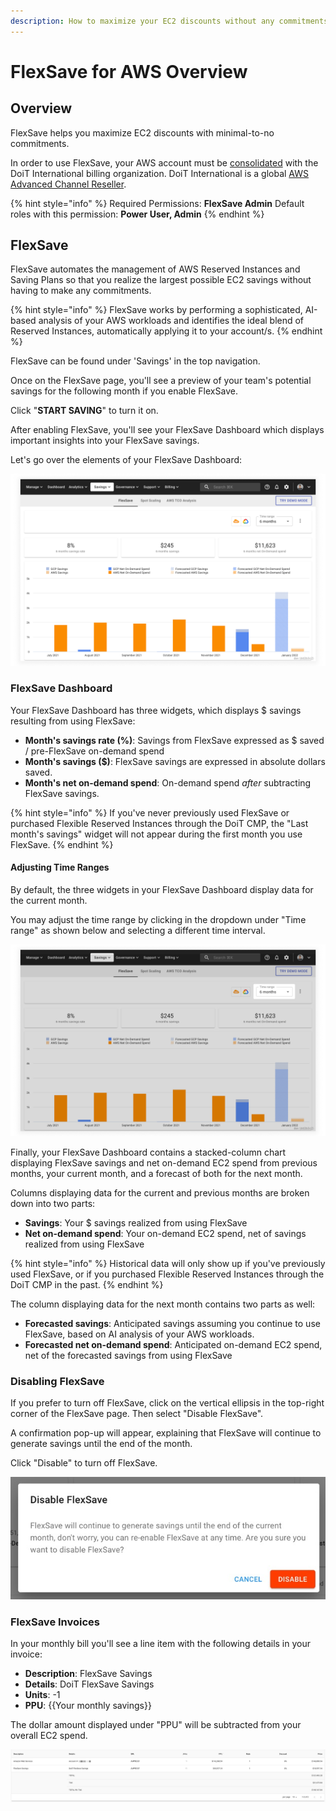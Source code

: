 ```yaml
---
description: How to maximize your EC2 discounts without any commitments
---
```


# FlexSave for AWS Overview

## Overview

FlexSave helps you maximize EC2 discounts with minimal-to-no commitments.

In order to use FlexSave, your AWS account must be [consolidated](https://docs.aws.amazon.com/awsaccountbilling/latest/aboutv2/consolidated-billing.html) with the DoiT International billing organization. DoiT International is a global [AWS Advanced Channel Reseller](https://partners.amazonaws.com/partners/001E000001HPlIAIA1/).

{% hint style="info" %}
Required Permissions: **FlexSave Admin** Default roles with this permission: **Power User, Admin**
{% endhint %}

## FlexSave <a href="#autopilot" id="autopilot"></a>

FlexSave automates the management of AWS Reserved Instances and Saving Plans so that you realize the largest possible EC2 savings without having to make any commitments.

{% hint style="info" %}
FlexSave works by performing a sophisticated, AI-based analysis of your AWS workloads and identifies the ideal blend of Reserved Instances, automatically applying it to your account/s.
{% endhint %}

FlexSave can be found under 'Savings' in the top navigation.

Once on the FlexSave page, you'll see a preview of your team's potential savings for the following month if you enable FlexSave.

Click "**START SAVING**" to turn it on.

After enabling FlexSave, you'll see your FlexSave Dashboard which displays important insights into your FlexSave savings.

Let's go over the elements of your FlexSave Dashboard:

![A screenshot of an example FlexSave dashboard](../.gitbook/assets/FlexSave-dashboard.png)

### FlexSave Dashboard

Your FlexSave Dashboard has three widgets, which displays $ savings resulting from using FlexSave:

* **Month's savings rate (%)**: Savings from FlexSave expressed as $ saved / pre-FlexSave on-demand spend
* **Month's savings ($)**: FlexSave savings are expressed in absolute dollars saved.
* **Month's net on-demand spend**: On-demand spend _after_ subtracting FlexSave savings.

{% hint style="info" %}
If you've never previously used FlexSave or purchased Flexible Reserved Instances through the DoiT CMP, the "Last month's savings" widget will not appear during the first month you use FlexSave.
{% endhint %}

#### Adjusting Time Ranges

By default, the three widgets in your FlexSave Dashboard display data for the current month.

You may adjust the time range by clicking in the dropdown under "Time range" as shown below and selecting a different time interval.

![A screenshot showing the location of the Time range drop-down](../.gitbook/assets/FlexSave-dashboard-time-range.png)

Finally, your FlexSave Dashboard contains a stacked-column chart displaying FlexSave savings and net on-demand EC2 spend from previous months, your current month, and a forecast of both for the next month.

Columns displaying data for the current and previous months are broken down into two parts:

* **Savings**: Your $ savings realized from using FlexSave
* **Net on-demand spend**: Your on-demand EC2 spend, net of savings realized from using FlexSave

{% hint style="info" %}
Historical data will only show up if you've previously used FlexSave, or if you purchased Flexible Reserved Instances through the DoiT CMP in the past.
{% endhint %}

The column displaying data for the next month contains two parts as well:

* **Forecasted savings**: Anticipated savings assuming you continue to use FlexSave, based on AI analysis of your AWS workloads.
* **Forecasted net on-demand spend**: Anticipated on-demand EC2 spend, net of the forecasted savings from using FlexSave

### **Disabling FlexSave**

If you prefer to turn off FlexSave, click on the vertical ellipsis in the top-right corner of the FlexSave page. Then select "Disable FlexSave".

A confirmation pop-up will appear, explaining that FlexSave will continue to generate savings until the end of the month.

Click "Disable" to turn off FlexSave.

![A screenshot of the Disable FlexSave modal dialog with a Disable button](../.gitbook/assets/cleanshot-2021-08-31-at-11.50.38.jpg)

### FlexSave Invoices

In your monthly bill you'll see a line item with the following details in your invoice:

* **Description**: FlexSave Savings
* **Details**: DoiT FlexSave Savings
* **Units**: -1
* **PPU**: {{Your monthly savings}}

The dollar amount displayed under "PPU" will be subtracted from your overall EC2 spend.

![A screenshot of an example FlexSave invoice](../.gitbook/assets/cleanshot-2021-08-31-at-11.25.09.jpg)
